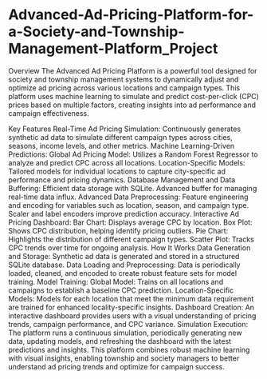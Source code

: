 # Advanced-Ad-Pricing-Platform-for-a-Society-and-Township-Management-Platform_Project
Overview
The Advanced Ad Pricing Platform is a powerful tool designed for society and township management systems to dynamically adjust and optimize ad pricing across various locations and campaign types. This platform uses machine learning to simulate and predict cost-per-click (CPC) prices based on multiple factors, creating insights into ad performance and campaign effectiveness.

Key Features
Real-Time Ad Pricing Simulation: Continuously generates synthetic ad data to simulate different campaign types across cities, seasons, income levels, and other metrics.
Machine Learning-Driven Predictions:
Global Ad Pricing Model: Utilizes a Random Forest Regressor to analyze and predict CPC across all locations.
Location-Specific Models: Tailored models for individual locations to capture city-specific ad performance and pricing dynamics.
Database Management and Data Buffering:
Efficient data storage with SQLite.
Advanced buffer for managing real-time data influx.
Advanced Data Preprocessing:
Feature engineering and encoding for variables such as location, season, and campaign type.
Scaler and label encoders improve prediction accuracy.
Interactive Ad Pricing Dashboard:
Bar Chart: Displays average CPC by location.
Box Plot: Shows CPC distribution, helping identify pricing outliers.
Pie Chart: Highlights the distribution of different campaign types.
Scatter Plot: Tracks CPC trends over time for ongoing analysis.
How It Works
Data Generation and Storage: Synthetic ad data is generated and stored in a structured SQLite database.
Data Loading and Preprocessing: Data is periodically loaded, cleaned, and encoded to create robust feature sets for model training.
Model Training:
Global Model: Trains on all locations and campaigns to establish a baseline CPC prediction.
Location-Specific Models: Models for each location that meet the minimum data requirement are trained for enhanced locality-specific insights.
Dashboard Creation: An interactive dashboard provides users with a visual understanding of pricing trends, campaign performance, and CPC variance.
Simulation Execution: The platform runs a continuous simulation, periodically generating new data, updating models, and refreshing the dashboard with the latest predictions and insights.
This platform combines robust machine learning with visual insights, enabling township and society managers to better understand ad pricing trends and optimize for campaign success.
